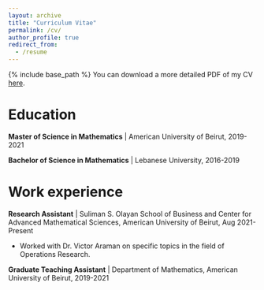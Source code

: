 ```yaml
---
layout: archive
title: "Curriculum Vitae"
permalink: /cv/
author_profile: true
redirect_from:
  - /resume
---
```


{% include base_path %}
You can download a more detailed PDF of my CV [here](/files/CV.pdf).


# Education

**Master of Science in Mathematics** |
American University of Beirut, 2019-2021

**Bachelor of Science in Mathematics** |
Lebanese University, 2016-2019


# Work experience

 **Research Assistant** | 
 Suliman S. Olayan School of Business and Center for Advanced Mathematical Sciences, American University of Beirut, Aug 2021-Present
   * Worked with Dr. Victor Araman on specific topics in the field of Operations Research.
  

 **Graduate Teaching Assistant** |
 Department of Mathematics, American University of Beirut, 2019-2021
 
